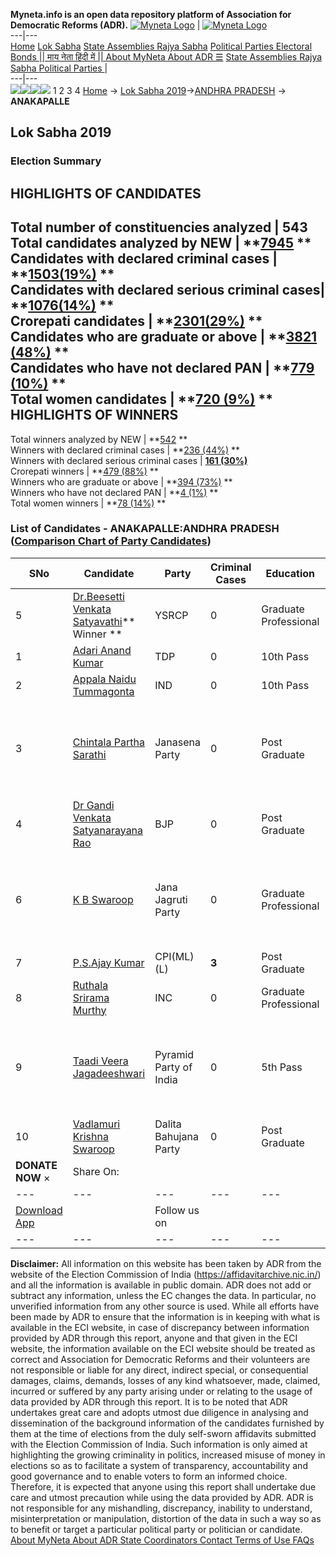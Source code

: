 **Myneta.info is an open data repository platform of Association for Democratic Reforms (ADR).**
[![Myneta Logo](https://www.myneta.info/lib/img/myneta-logo.png)](https://www.myneta.info/) | [![Myneta Logo](https://www.myneta.info/lib/img/adr-logo.png)](https://adrindia.org)  
---|---  
[Home](https://www.myneta.info/) [Lok Sabha](https://www.myneta.info/#ls "Lok Sabha") [ State Assemblies ](https://www.myneta.info/#sa "State Assemblies") [Rajya Sabha](https://www.myneta.info/#rs "Rajya Sabha") [Political Parties ](https://www.myneta.info/party "Political Parties") [ Electoral Bonds ](https://www.myneta.info/electoral_bonds "Electoral Bonds") [ || माय नेता हिंदी में || ](https://translate.google.co.in/translate?prev=hp&hl=en&js=y&u=www.myneta.info&sl=en&tl=hi&history_state0=) [ About MyNeta ](https://adrindia.org/content/about-myneta) [ About ADR ](https://adrindia.org/about-adr/who-we-are) [☰](javascript:void\(0\))
[ State Assemblies ](https://www.myneta.info/#sa "State Assemblies") [ Rajya Sabha ](https://www.myneta.info/#rs "Rajya Sabha") [ Political Parties ](https://www.myneta.info/party "Political Parties")
|   
---|---  
![](https://www.myneta.info/lib/img/banner/banner-1.png)![](https://www.myneta.info/lib/img/banner/banner-2.png)![](https://www.myneta.info/lib/img/banner/banner-3.png)![](https://www.myneta.info/lib/img/banner/banner-4.png)
1  2  3  4 
[Home](https://www.myneta.info/) → [Lok Sabha 2019](https://www.myneta.info/LokSabha2019/)→[ANDHRA PRADESH](https://www.myneta.info/LokSabha2019/index.php?action=show_constituencies&state_id=34) → **ANAKAPALLE**
### 
## Lok Sabha 2019
###  Election Summary 
HIGHLIGHTS OF CANDIDATES  
---  
Total number of constituencies analyzed |  543   
Total candidates analyzed by NEW | **[7945](https://www.myneta.info/LokSabha2019/index.php?action=summary&subAction=candidates_analyzed&sort=candidate#summary) **  
Candidates with declared criminal cases | **[1503(19%)](https://www.myneta.info/LokSabha2019/index.php?action=summary&subAction=crime&sort=candidate#summary) **  
Candidates with declared serious criminal cases| **[1076(14%)](https://www.myneta.info/LokSabha2019/index.php?action=summary&subAction=serious_crime&sort=candidate#summary) **  
Crorepati candidates | **[2301(29%)](https://www.myneta.info/LokSabha2019/index.php?action=summary&subAction=crorepati&sort=candidate#summary) **  
Candidates who are graduate or above | **[3821 (48%)](https://www.myneta.info/LokSabha2019/index.php?action=summary&subAction=education&sort=candidate#summary) **  
Candidates who have not declared PAN | **[779 (10%)](https://www.myneta.info/LokSabha2019/index.php?action=summary&subAction=without_pan&sort=candidate#summary) **  
Total women candidates | **[720 (9%)](https://www.myneta.info/LokSabha2019/index.php?action=summary&subAction=women_candidate&sort=candidate#summary) **  
HIGHLIGHTS OF WINNERS  
---  
Total winners analyzed by NEW | **[542](https://www.myneta.info/LokSabha2019/index.php?action=summary&subAction=winner_analyzed&sort=candidate#summary) **  
Winners with declared criminal cases | **[236 (44%)](https://www.myneta.info/LokSabha2019/index.php?action=summary&subAction=winner_crime&sort=candidate#summary) **  
Winners with declared serious criminal cases | **[161 (30%)](https://www.myneta.info/LokSabha2019/index.php?action=summary&subAction=winner_serious_crime&sort=candidate#summary)**  
Crorepati winners | **[479 (88%)](https://www.myneta.info/LokSabha2019/index.php?action=summary&subAction=winner_crorepati&sort=candidate#summary) **  
Winners who are graduate or above | **[394 (73%)](https://www.myneta.info/LokSabha2019/index.php?action=summary&subAction=winner_education&sort=candidate#summary) **  
Winners who have not declared PAN | **[4 (1%)](https://www.myneta.info/LokSabha2019/index.php?action=summary&subAction=winner_without_pan&sort=candidate#summary) **  
Total women winners | **[78 (14%)](https://www.myneta.info/LokSabha2019/index.php?action=summary&subAction=winner_women&sort=candidate#summary) **  
### List of Candidates - ANAKAPALLE:ANDHRA PRADESH ([Comparison Chart of Party Candidates](https://www.myneta.info/LokSabha2019/comparisonchart.php?constituency_id=436))
SNo | Candidate| Party| Criminal Cases| Education| Age| Total Assets| Liabilities  
---|---|---|---|---|---|---|---  
5  | [Dr.Beesetti Venkata Satyavathi](https://www.myneta.info/LokSabha2019/candidate.php?candidate_id=5018)** Winner ** | YSRCP | 0 | Graduate Professional| 52 | Rs 9,15,26,244 ~ 9 Crore+ | Rs 1,11,39,279 ~ 1 Crore+  
1  | [Adari Anand Kumar](https://www.myneta.info/LokSabha2019/candidate.php?candidate_id=5017) | TDP | 0 | 10th Pass| 43 | Rs 41,05,47,212 ~ 41 Crore+ | Rs 20,55,91,400 ~ 20 Crore+  
2  | [Appala Naidu Tummagonta](https://www.myneta.info/LokSabha2019/candidate.php?candidate_id=6203) | IND | 0 | 10th Pass| 38 | Nil | Rs 0 ~   
3  | [Chintala Partha Sarathi](https://www.myneta.info/LokSabha2019/candidate.php?candidate_id=6201) | Janasena Party | 0 | Post Graduate| 56 | ![](https://myneta.info/image_v2.php?myneta_folder=LokSabha2019&candidate_id=6201&col=ta) | ![](https://myneta.info/image_v2.php?myneta_folder=LokSabha2019&candidate_id=6201&col=lia)  
4  | [Dr Gandi Venkata Satyanarayana Rao](https://www.myneta.info/LokSabha2019/candidate.php?candidate_id=6200) | BJP | 0 | Post Graduate| 65 | Rs 5,76,88,924 ~ 5 Crore+ | Rs 94,97,894 ~ 94 Lacs+  
6  | [K B Swaroop](https://www.myneta.info/LokSabha2019/candidate.php?candidate_id=4677) | Jana Jagruti Party | 0 | Graduate Professional| 51 | ![](https://myneta.info/image_v2.php?myneta_folder=LokSabha2019&candidate_id=4677&col=ta) | ![](https://myneta.info/image_v2.php?myneta_folder=LokSabha2019&candidate_id=4677&col=lia)  
7  | [P.S.Ajay Kumar](https://www.myneta.info/LokSabha2019/candidate.php?candidate_id=5020) | CPI(ML)(L) | **3** | Post Graduate| 57 | Rs 12,58,000 ~ 12 Lacs+ | Rs 0 ~   
8  | [Ruthala Srirama Murthy](https://www.myneta.info/LokSabha2019/candidate.php?candidate_id=6202) | INC | 0 | Graduate Professional| 49 | Rs 2,76,11,641 ~ 2 Crore+ | Rs 0 ~   
9  | [Taadi Veera Jagadeeshwari](https://www.myneta.info/LokSabha2019/candidate.php?candidate_id=6204) | Pyramid Party of India | 0 | 5th Pass| 65 | ![](https://myneta.info/image_v2.php?myneta_folder=LokSabha2019&candidate_id=6204&col=ta) | ![](https://myneta.info/image_v2.php?myneta_folder=LokSabha2019&candidate_id=6204&col=lia)  
10  | [Vadlamuri Krishna Swaroop](https://www.myneta.info/LokSabha2019/candidate.php?candidate_id=4676) | Dalita Bahujana Party | 0 | Post Graduate| 46 | Rs 16,500 ~ 16 Thou+ | Rs 0 ~   
|  **DONATE NOW** × |  Share On:  | [](https://api.whatsapp.com/send?text=https%3A%2F%2Fmyneta.info%2Fpunjab2022%2Findex.php%3Faction%3Dshow_constituencies%26state_id%3D19) | [](https://www.facebook.com/sharer/sharer.php?u=https%3A%2F%2Fmyneta.info%2Fpunjab2022%2Findex.php%3Faction%3Dshow_constituencies%26state_id%3D19) | [](https://twitter.com/share?url=https%3A%2F%2Fmyneta.info%2Fpunjab2022%2Findex.php%3Faction%3Dshow_constituencies%26state_id%3D19)  
---|---|---|---|---  
| [ Download App ](https://play.google.com/store/apps/details?id=com.webrosoft.myneta1&pcampaignid=pcampaignidMKT-Other-global-all-co-prtnr-py-PartBadge-Mar2515-1) | [](https://play.google.com/store/apps/details?id=com.webrosoft.myneta1&pcampaignid=pcampaignidMKT-Other-global-all-co-prtnr-py-PartBadge-Mar2515-1) |  Follow us on  | [](https://www.facebook.com/adrindia.org/) | [](https://twitter.com/adrspeaks) | [](https://groups.google.com/g/national-election-watch?hl=en&pli=1) | [](https://www.instagram.com/adrspeaks/) | [](https://www.youtube.com/user/adrspeaks) | [](https://sharechat.com/profile/adrspeaks)  
---|---|---|---|---|---|---|---|---  
**Disclaimer:** All information on this website has been taken by ADR from the website of the Election Commission of India (https://affidavitarchive.nic.in/) and all the information is available in public domain. ADR does not add or subtract any information, unless the EC changes the data. In particular, no unverified information from any other source is used. While all efforts have been made by ADR to ensure that the information is in keeping with what is available in the ECI website, in case of discrepancy between information provided by ADR through this report, anyone and that given in the ECI website, the information available on the ECI website should be treated as correct and Association for Democratic Reforms and their volunteers are not responsible or liable for any direct, indirect special, or consequential damages, claims, demands, losses of any kind whatsoever, made, claimed, incurred or suffered by any party arising under or relating to the usage of data provided by ADR through this report. It is to be noted that ADR undertakes great care and adopts utmost due diligence in analysing and dissemination of the background information of the candidates furnished by them at the time of elections from the duly self-sworn affidavits submitted with the Election Commission of India. Such information is only aimed at highlighting the growing criminality in politics, increased misuse of money in elections so as to facilitate a system of transparency, accountability and good governance and to enable voters to form an informed choice. Therefore, it is expected that anyone using this report shall undertake due care and utmost precaution while using the data provided by ADR. ADR is not responsible for any mishandling, discrepancy, inability to understand, misinterpretation or manipulation, distortion of the data in such a way so as to benefit or target a particular political party or politician or candidate. 
[ About MyNeta ](https://adrindia.org/content/about-myneta) [ About ADR ](https://adrindia.org/about-adr/who-we-are) [ State Coordinators ](https://adrindia.org/about-adr/state-coordinators) [ Contact ](https://adrindia.org/contact-us) [ Terms of Use ](https://adrindia.org/content/adr-terms-use) [ FAQs ](https://adrindia.org/content/faqs)
